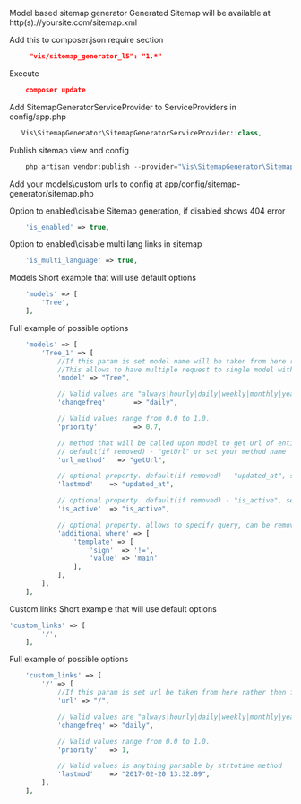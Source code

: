 Model based sitemap generator
Generated Sitemap will be available at http(s)://yoursite.com/sitemap.xml

Add this to composer.json require section
```json
     "vis/sitemap_generator_l5": "1.*"
```

Execute
```json
    composer update
```

Add SitemapGeneratorServiceProvider to ServiceProviders in config/app.php
```php
   Vis\SitemapGenerator\SitemapGeneratorServiceProvider::class,
```

Publish sitemap view and config
```php
    php artisan vendor:publish --provider="Vis\SitemapGenerator\SitemapGeneratorServiceProvider" --force
```

Add your models\custom urls to config at app/config/sitemap-generator/sitemap.php

Option to enabled\disable Sitemap generation, if disabled shows 404 error
```php
    'is_enabled' => true,
```

Option to enabled\disable multi lang links in sitemap
```php
    'is_multi_language' => true,
```

Models
Short example that will use default options
```php
    'models' => [
        'Tree',
    ],
```

Full example of possible options
```php
    'models' => [
        'Tree_1' => [
            //If this param is set model name will be taken from here rather then from array key
            //This allows to have multiple request to single model without overriding results
            'model' => "Tree",

            // Valid values are "always|hourly|daily|weekly|monthly|yearly|never"
            'changefreq'       => "daily",

            // Valid values range from 0.0 to 1.0.
            'priority'         => 0.7,

            // method that will be called upon model to get Url of entity
            // default(if removed) - "getUrl" or set your method name
            'url_method'   => "getUrl",

            // optional property. default(if removed) - "updated_at", set false to disable or set your field name
            'lastmod'    => "updated_at",

            // optional property. default(if removed) - "is_active", set false to disable or set your field name
            'is_active'  => "is_active",

            // optional property. allows to specify query, can be removed if not required
            'additional_where' => [
                'template' => [
                    'sign'  => '!=',
                    'value' => 'main'
                ],
            ],
        ],
    ],
```

Custom links
Short example that will use default options
```php
'custom_links' => [
        '/',
    ],
```

Full example of possible options
```php
    'custom_links' => [
        '/' => [
            //If this param is set url be taken from here rather then from array key
            'url' => "/",

            // Valid values are "always|hourly|daily|weekly|monthly|yearly|never"
            'changefreq' => "daily",

            // Valid values range from 0.0 to 1.0.
            'priority'   => 1,

            // Valid values is anything parsable by strtotime method
            'lastmod'    => "2017-02-20 13:32:09",
        ],
    ],
```
